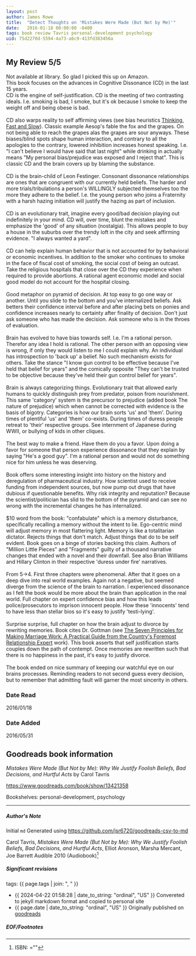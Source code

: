 ```yaml
---
layout: post
author: James Rowe
title:  "Detect Thoughts on 'Mistakes Were Made (But Not by Me)'"
date:   2016-01-18 00:00:00 -0400
tags: book review Tavris personal-development psychology
uid: 75d2270d-5594-4a73-a6c9-413fd383456a
---
```


<!-- highly dependent on how you personally use jekyll templates, and how you want this to show up -->
<!-- escape any jekyll keys with double brackets -->

## My Review 5/5

Not available at library. So glad I picked this up on Amazon.<br/>This book focuses on the advances in Cognitive Dissonance (CD) in the last 15 years. <br/>CD is the engine of self-justification. CD is the meeting of two contrasting ideals. I.e. smoking is bad, I smoke, but it's ok because I smoke to keep the weight off and being obese is bad.<br/><br/>CD also warps reality to self affirming views (see bias heuristics [Thinking, Fast and Slow](https://www.goodreads.com/book/show/11468377)). Classic example Aesop's fable the fox and the grapes. On not being able to reach the grapes alas the grapes are sour anyways. These biases/blind spots shape human interaction, and contrary to all the apologies to the contrary, lowered inhibition increases honest speaking. I.e. "I can't believe I would have said that last night" while drinking in actually means "My personal bias/prejudice was exposed and I reject that". This is classic CD and the brain covers up by blaming the substance.<br/><br/>CD is the brain-child of Leon Festinger. Consonant dissonance relationships are ones that are congruent with our currently held beliefs. The harder and more trials/tribulations a person's WILLINGLY subjected themselves too the more they adhere to the belief. I.e. the young person who joins a Fraternity with a harsh hazing initiation will justify the hazing as part of inclusion.<br/><br/>CD is an evolutionary trait, imagine every good/bad decision playing out indefinitely in your mind. CD will, over time, blunt the mistakes and emphasize the 'good' of any situation (nostalgia). This allows people to buy a house in the suburbs over the trendy loft in the city and seek affirming evidence. "I always wanted a yard".<br/><br/>CD can help explain human behavior that is not accounted for by behavioral or economic incentives. In addition to the smoker who continues to smoke in the face of fiscal cost of smoking, the social cost of being an outcast. Take the religious hospitals that close over the CD they experience when required to provide abortions. A rational agent economic model and social good model do not account for the hospital closing.<br/><br/>Good metaphor on pyramid of decision. At top easy to go one way or another. Until you slide to the bottom and you've internalized beliefs. Ask betters their confidence interval before and after placing bets on ponies and confidence increases nearly to certainty after finality of decision. Don't just ask someone who has made the decision. Ask someone who is in the throes of evaluation.<br/><br/>Brain has evolved to have bias towards self. I.e. I'm a rational person. Therefor any idea I hold is rational. The other person with an opposing view is wrong, if only they would listen to me I could explain why. An individual has introspection to 'back up' a belief. No such mechanism exists for others. Take the stance "I know gun control to be effective because I've held that belief for years" and the comically opposite "They can't be trusted to be objective because they've held their gun control belief for years".<br/><br/>Brain is always categorizing things. Evolutionary trait that allowed early humans to quickly distinguish prey from predator, poison from nourishment. This same 'category' system is the precursor to prejudice (added book The nature of prejudice) which when cannot be corrected with evidence is the basis of bigotry. Categories is how our brain sorts 'us' and 'them'. During times of plentiful 'us' and 'them' co-exists. During times of duress people retreat to 'their' respective groups. See internment of Japanese during WWII, or bullying of kids in other cliques.<br/><br/>The best way to make a friend. Have them do you a favor. Upon doing a favor for someone that person experience dissonance that they explain by saying "He's a good guy". I'm a rational person and would not do something nice for him unless he was deserving.<br/><br/>Book offers some interesting insight into history on the history and deregulation of pharmaceutical industry. How scientist used to receive funding from independent sources, but now pump out drugs that have dubious if questionable benefits. Why risk integrity and reputation? Because the scientist/politician has slid to the bottom of the pyramid and can see no wrong with the incremental changes he has internalized.<br/><br/>$10 word from the book: "confabulate" which is a memory disturbance, specifically recalling a memory without the intent to lie. Ego-centric mind will adjust memory in most flattering light. Memory is like a totalitarian dictator. Rejects things that don't match. Adjust things that do to be self evident. Book goes on a binge of stories backing this claim. Authors of "Million Little Pieces" and "Fragments" guilty of a thousand narrative changes that ended with a novel and their downfall. See also Brian Williams and Hillary Clinton in their respective 'duress under fire' narratives.<br/><br/>From 5->4. First three chapters were phenomenal. After that it goes on a deep dive into real world examples. Again not a negative, but seemed diverge from the science of the brain to narration. I experienced dissonance as I felt the book would be more about the brain than application in the real world. Full chapter on expert confidence bias and how this leads police/prosecutors to imprison innocent people. How these 'innocents' tend to have less than stellar bios so it's easy to justify 'testi-lying'.<br/><br/>Surprise surprise, full chapter on how the brain adjust to divorce by rewriting memories. Book cites Dr. Gottman (see [The Seven Principles for Making Marriage Work: A Practical Guide from the Country's Foremost Relationship Expert](https://www.goodreads.com/book/show/849380) work). This book asserts that self justification starts couples down the path of contempt. Once memories are rewritten such that there is no happiness in the past, it's easy to justify divorce.<br/><br/>The book ended on nice summary of keeping our watchful eye on our brains processes. Reminding readers to not second guess every decision, but to remember that admitting fault will garner the most sincerity in others.

### Date Read
2016/01/18

### Date Added
2016/05/31

## Goodreads book information

*Mistakes Were Made (But Not by Me): Why We Justify Foolish Beliefs, Bad Decisions, and Hurtful Acts* by Carol Tavris

https://www.goodreads.com/book/show/13421358

Bookshelves: personal-development, psychology

---

##### Author's Note

Initial `md` Generated using https://github.com/jsr6720/goodreads-csv-to-md

Carol Tavris, *Mistakes Were Made (But Not by Me): Why We Justify Foolish Beliefs, Bad Decisions, and Hurtful Acts*, Elliot Aronson, Marsha Mercant, Joe Barrett Audible 2010 (Audiobook)[^1]

##### Significant revisions

tags: {{ page.tags | join: ", " }} <!-- todo move this somewhere -->

- {{ 2024-04-22 01:58:28 | date_to_string: "ordinal", "US" }} Convereted to jekyll markdown format and copied to personal site
- {{ page.date | date_to_string: "ordinal", "US" }} Originally published on [goodreads](https://www.goodreads.com)

##### EOF/Footnotes

[^1]: ISBN: =""